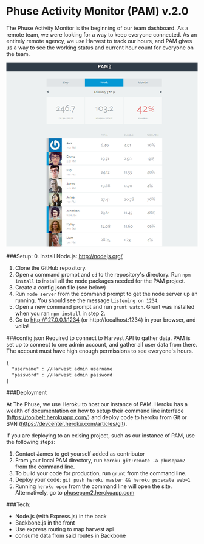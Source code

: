 Phuse Activity Monitor (PAM) v.2.0
====================================

The Phuse Activity Monitor is the beginning of our team dashboard. As a remote team, we were looking for a way to keep everyone connected. As an entirely remote agency, we use Harvest to track our hours, and PAM gives us a way to see the working status and current hour count for everyone on the team. 

![PAM at the Phuse](./pam_screenshot.png "PAM at the Phuse")

###Setup:
0. Install Node.js: http://nodejs.org/
1. Clone the GitHub repository.
2. Open a command prompt and `cd` to the repository's directory. Run `npm install` to install all the node packages needed for the PAM project.
3. Create a config.json file (see below)
4. Run `node server` from the command prompt to get the node server up an running. You should see the message `Listening on 1234`.
5. Open a new command prompt and run `grunt watch`. Grunt was installed when you ran `npm install` in step 2.
6. Go to http://127.0.0.1:1234 (or http://localhost:1234) in your browser, and voila!

###config.json
Required to connect to Harvest API to gather data. PAM is set up to connect to one admin account, and gather all user data from there. The account must have high enough permissions to see everyone's hours.

    {
      "username" : //Harvest admin username
      "password" : //Harvest admin password
    }

###Deployment

At The Phuse, we use Heroku to host our instance of PAM. Heroku has a wealth of documentation on how to setup their command line interface (https://toolbelt.herokuapp.com/) and deploy code to heroku from Git or SVN (https://devcenter.heroku.com/articles/git).

If you are deploying to an exising project, such as our instance of PAM, use the following steps:
1. Contact James to get yourself added as contributor
2. From your local PAM directory, run `heroku git:remote -a phusepam2` from the command line.
3. To build your code for production, run `grunt` from the command line.
4. Deploy your code: `git push heroku master && heroku ps:scale web=1`
5. Running `heroku open` from the command line will open the site. Alternatively, go to [phusepam2.herokuapp.com](http://phusepam2.herokuapp.com/)

###Tech:
- Node.js (with Express.js) in the back
- Backbone.js in the front
- Use express routing to map harvest api
- consume data from said routes in Backbone